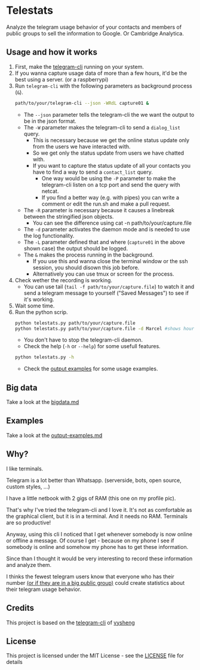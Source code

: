 # Telestats

Analyze the telegram usage behavior of your contacts and members of public groups to sell the information to Google. Or Cambridge Analytica.

## Usage and how it works

1. First, make the [telegram-cli](https://github.com/vysheng/tg) running on your system.
2. If you wanna capture usage data of more than a few hours, it'd be the best using a server. (or a raspberrypi)
3. Run `telegram-cli` with the following parameters as background process (`&`).
   ```sh
   path/to/your/telegram-cli --json -WRdL capture01 &
   ```
   - The `--json` parameter tells the telegram-cli the we want the output to be in the json format.
   - The `-W` parameter makes the telegram-cli to send a `dialog_list` query.
     - This is necessary because we get the online status update only from the users we have interacted with.
     - So we get only the status update from users we have chatted with.
     - If you want to capture the status update of all your contacts you have to find a way to send a `contact_list` query.
       - One way would be using the `-P` parameter to make the telegram-cli listen on a tcp port and send the query with netcat.
       - If you find a better way (e.g. with pipes) you can write a comment or edit the run.sh and make a pull request.
   - The `-R` parameter is necessary because it causes a linebreak between the stringified json objects.
     - You can see the difference using cat -n path/to/your/capture.file
   - The `-d` parameter activates the daemon mode and is needed to use the log functionality.
   - The `-L` parameter defined that and where (`capture01` in the above shown case) the output should be logged.
   - The `&` makes the process running in the background.
     - If you use this and wanna close the terminal window or the ssh session, you should disown this job before.
     - Alternatively you can use tmux or screen for the process.
4. Check wether the recording is working.
   - You can use tail (`tail -f path/to/your/capture.file`) to watch it and send a telegram message to yourself ("Saved Messages") to see if it's working.
5. Wait some time.
6. Run the python scrip.
   ```sh
   python telestats.py path/to/your/capture.file
   python telestats.py path/to/your/capture.file -d Marcel #shows hourly stats
   ```
   - You don't have to stop the telegram-cli daemon.
   - Check the help (`-h` or `--help`) for some usefull features.
   ```sh
   python telestats.py -h
   ```
   - Check the [output examples](output-examples.md) for some usage examples.

## Big data
Take a look at the [bigdata.md](bigdata.md)

## Examples
Take a look at the [output-examples.md](output-examples.md)

## Why?
I like terminals.

Telegram is a lot better than Whatsapp. (serverside, bots, open source, custom styles,  ...)

I have a little netbook with 2 gigs of RAM (this one on my profile pic).

That's why I've tried the telegram-cli and I love it. It's not as comfortable as the graphical client, but it is in a terminal. And it needs no RAM. Terminals are so productive!

Anyway, using this cli I noticed that I get whenever somebody is now online or offline a message. Of course I get - because on my phone I see if somebody is online and somehow my phone has to get these information.

Since than I thought it would be very interesting to record these information and analyze them.

I thinks the fewest telegram users know that everyone who has their number [(or if they are in a big public group)](bigdata.md) could create statistics about their telegram usage behavior.


## Credits
This project is based on the [telegram-cli](https://github.com/vysheng/tg) of [vysheng](https://github.com/vysheng)

## License
This project is licensed under the MIT License - see the [LICENSE](LICENSE) file for details
